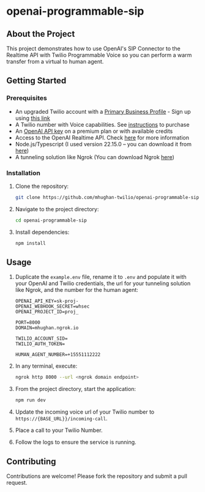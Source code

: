 # openai-programmable-sip

## About the Project

This project demonstrates how to use OpenAI's SIP Connector to the Realtime API with Twilio Programmable Voice so you can perform a warm transfer from a virtual to human agent.

## Getting Started

### Prerequisites

- An upgraded Twilio account with a [Primary Business Profile](https://www.twilio.com/docs/trust-hub/trusthub-rest-api/console-create-a-primary-customer-profile) - Sign up using [this link](https://www.twilio.com/try-twilio)
- A Twilio number with Voice capabilities. See [instructions](https://help.twilio.com/articles/223135247-How-to-Search-for-and-Buy-a-Twilio-Phone-Number-from-Console) to purchase
- An [OpenAI API key](https://beta.openai.com/account/api-keys) on a premium plan or with available credits
- Access to the OpenAI Realtime API. Check [here](https://platform.openai.com/docs/guides/realtime) for more information
- Node.js/Typescript (I used version 22.15.0 – you can download it from [here](https://nodejs.org/es/blog/release/v22.15.0))
- A tunneling solution like Ngrok (You can download Ngrok [here](https://ngrok.com/download))

### Installation

1. Clone the repository:
    ```bash
    git clone https://github.com/mhughan-twilio/openai-programmable-sip.git
    ```
2. Navigate to the project directory:
    ```bash
    cd openai-programmable-sip
    ```
3. Install dependencies:
    ```bash
    npm install
    ```

## Usage

1. Duplicate the `example.env` file, rename it to `.env` and populate it with your OpenAI and Twilio credentials, the url for your tunneling solution like Ngrok, and the number for the human agent:
    ```
    OPENAI_API_KEY=sk-proj-
    OPENAI_WEBHOOK_SECRET=whsec
    OPENAI_PROJECT_ID=proj_

    PORT=8000
    DOMAIN=mhughan.ngrok.io

    TWILIO_ACCOUNT_SID=
    TWILIO_AUTH_TOKEN=

    HUMAN_AGENT_NUMBER=+15551112222
    ```
2. In any terminal, execute:
    ```bash
    ngrok http 8000 --url <ngrok domain endpoint>
    ```

3. From the project directory, start the application:
    ```bash
    npm run dev
    ```

4. Update the incoming voice url of your Twilio number to `https://{BASE_URL}}/incoming-call`.

5. Place a call to your Twilio Number.

6. Follow the logs to ensure the service is running.

## Contributing

Contributions are welcome! Please fork the repository and submit a pull request.
